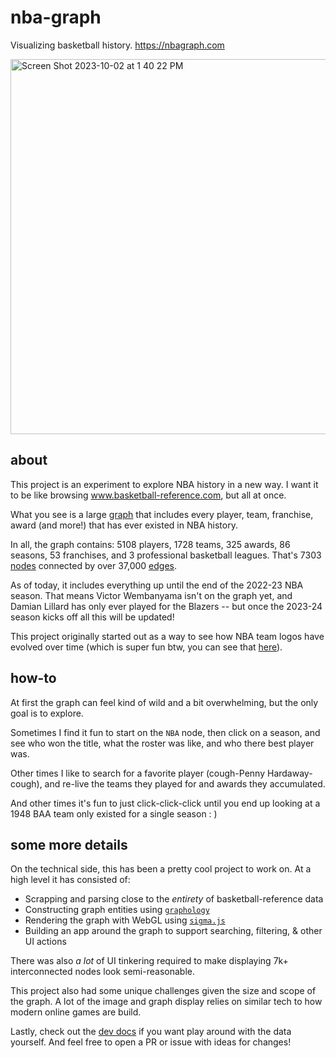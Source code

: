 # nba-graph

Visualizing basketball history. https://nbagraph.com

<img width="600" alt="Screen Shot 2023-10-02 at 1 40 22 PM" src="https://github.com/TGOlson/nba-graph/assets/3476796/3ec43d40-0ff0-4f10-b54e-9cef4a4273c6">

## about

This project is an experiment to explore NBA history in a new way. I want it to be like browsing www.basketball-reference.com, but all at once. 

What you see is a large [graph](https://en.wikipedia.org/wiki/Graph_(abstract_data_type)) that includes every player, team, franchise, award (and more!) that has ever existed in NBA history.

In all, the graph contains: 5108 players, 1728 teams, 325 awards, 86 seasons, 53 franchises, and 3 professional basketball leagues. That's 7303 [nodes](https://en.wikipedia.org/wiki/Vertex_(graph_theory)) connected by over 37,000 [edges](https://en.wikipedia.org/wiki/Glossary_of_graph_theory#edge).

As of today, it includes everything up until the end of the 2022-23 NBA season. That means Victor Wembanyama isn't on the graph yet, and Damian Lillard has only ever played for the Blazers -- but once the 2023-24 season kicks off all this will be updated!

This project originally started out as a way to see how NBA team logos have evolved over time (which is super fun btw, you can see that [here](https://www.reddit.com/r/nba/comments/10ryoq1/nba_team_logos_over_time/)). 

## how-to

At first the graph can feel kind of wild and a bit overwhelming, but the only goal is to explore. 

Sometimes I find it fun to start on the `NBA` node, then click on a season, and see who won the title, what the roster was like, and who there best player was. 

Other times I like to search for a favorite player (cough-Penny Hardaway-cough), and re-live the teams they played for and awards they accumulated.

And other times it's fun to just click-click-click until you end up looking at a 1948 BAA team only existed for a single season : )

## some more details

On the technical side, this has been a pretty cool project to work on. At a high level it has consisted of:

* Scrapping and parsing close to the *entirety* of basketball-reference data
* Constructing graph entities using [`graphology`](https://graphology.github.io/)
* Rendering the graph with WebGL using [`sigma.js`](https://github.com/jacomyal/sigma.js)
* Building an app around the graph to support searching, filtering, & other UI actions

There was also *a lot* of UI tinkering required to make displaying 7k+ interconnected nodes look semi-reasonable. 

This project also had some unique challenges given the size and scope of the graph. A lot of the image and graph display relies on similar tech to how modern online games are build.

Lastly, check out the [dev docs](docs/dev.md) if you want play around with the data yourself. And feel free to open a PR or issue with ideas for changes!
